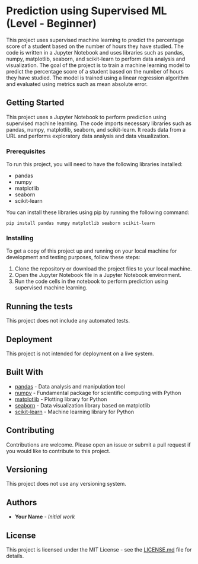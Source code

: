 # Prediction using Supervised ML (Level - Beginner)

This project uses supervised machine learning to predict the percentage score of a student based on the number of hours they have studied. The code is written in a Jupyter Notebook and uses libraries such as pandas, numpy, matplotlib, seaborn, and scikit-learn to perform data analysis and visualization. The goal of the project is to train a machine learning model to predict the percentage score of a student based on the number of hours they have studied. The model is trained using a linear regression algorithm and evaluated using metrics such as mean absolute error.

## Getting Started

This project uses a Jupyter Notebook to perform prediction using supervised machine learning. The code imports necessary libraries such as pandas, numpy, matplotlib, seaborn, and scikit-learn. It reads data from a URL and performs exploratory data analysis and data visualization.

### Prerequisites

To run this project, you will need to have the following libraries installed:

- pandas
- numpy
- matplotlib
- seaborn
- scikit-learn

You can install these libraries using pip by running the following command:

```
pip install pandas numpy matplotlib seaborn scikit-learn
```

### Installing

To get a copy of this project up and running on your local machine for development and testing purposes, follow these steps:

1. Clone the repository or download the project files to your local machine.
2. Open the Jupyter Notebook file in a Jupyter Notebook environment.
3. Run the code cells in the notebook to perform prediction using supervised machine learning.

## Running the tests

This project does not include any automated tests.

## Deployment

This project is not intended for deployment on a live system.

## Built With

* [pandas](https://pandas.pydata.org/) - Data analysis and manipulation tool
* [numpy](https://numpy.org/) - Fundamental package for scientific computing with Python
* [matplotlib](https://matplotlib.org/) - Plotting library for Python
* [seaborn](https://seaborn.pydata.org/) - Data visualization library based on matplotlib
* [scikit-learn](https://scikit-learn.org/stable/) - Machine learning library for Python

## Contributing

Contributions are welcome. Please open an issue or submit a pull request if you would like to contribute to this project.

## Versioning

This project does not use any versioning system.

## Authors

* **Your Name** - *Initial work*

## License

This project is licensed under the MIT License - see the [LICENSE.md](LICENSE.md) file for details.
